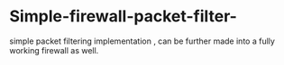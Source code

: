 # Simple-firewall-packet-filter-
simple packet filtering implementation , can be further made into a fully working firewall as well.
